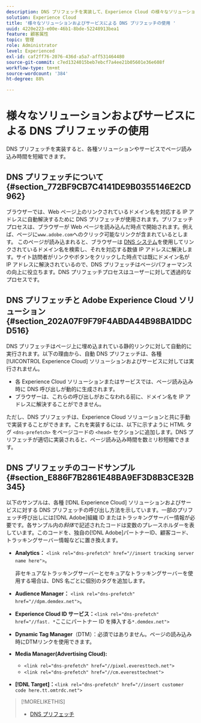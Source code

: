 ```yaml
---
description: DNS プリフェッチを実装して、Experience Cloud の様々なソリューションやサービスでページ読み込み時間を短縮する方法について説明します。
solution: Experience Cloud
title: '様々なソリューションおよびサービスによる DNS プリフェッチの使用 '
uuid: 4220e223-e00e-46b1-8bde-52248913bea1
feature: 顧客属性
topic: 管理
role: Administrator
level: Experienced
exl-id: caf2ff76-2076-436d-a5a7-aff531464480
source-git-commit: c7ed1324015beb7ebcf7a4ee21b05601e36e608f
workflow-type: tm+mt
source-wordcount: '384'
ht-degree: 88%

---
```


# 様々なソリューションおよびサービスによる DNS プリフェッチの使用

DNS プリフェッチを実装すると、各種ソリューションやサービスでページ読み込み時間を短縮できます。

## DNS プリフェッチについて {#section_772BF9CB7C4141DE9B0355146E2CD962}

ブラウザーでは、Web ページ上のリンクされているドメイン名を対応する IP アドレスに自動解決するために DNS プリフェッチが使用されます。プリフェッチプロセスは、ブラウザーが Web ページを読み込んだ時点で開始されます。例えば、ページに`www.adobe.com`へのクリック可能なリンクが含まれているとします。 このページが読み込まれると、ブラウザーは [DNS システム](https://www.networksolutions.com/support/what-is-a-domain-name-server-dns-and-how-does-it-work/)を使用してリンクされているドメイン名を検索し、それを対応する数値 IP アドレスに解決します。サイト訪問者がリンクやボタンをクリックした時点では既にドメイン名が IP アドレスに解決されているので、DNS プリフェッチはページパフォーマンスの向上に役立ちます。DNS プリフェッチプロセスはユーザーに対して透過的なプロセスです。

## DNS プリフェッチと Adobe Experience Cloud ソリューション {#section_202A07F9F79F4ABDA44B98BA1DDCD516}

DNS プリフェッチはページ上に埋め込まれている静的リンクに対して自動的に実行されます。以下の理由から、自動 DNS プリフェッチは、各種 [!UICONTROL Experience Cloud] ソリューションおよびサービスに対しては実行されません。

* 各 Experience Cloud ソリューションまたはサービスでは、ページ読み込み時に DNS 呼び出しが動的に生成されます。
* ブラウザーは、これらの呼び出しがおこなわれる前に、ドメイン名を IP アドレスに解決することができません。

ただし、DNS プリフェッチは、Experience Cloud ソリューションと共に手動で実装することができます。これを実装するには、以下に示すように HTML タグ `<dns-prefetch>` をページコードの `<head>` セクションに追加します。DNS プリフェッチが適切に実装されると、ページ読み込み時間を数ミリ秒短縮できます。

## DNS プリフェッチのコードサンプル {#section_E886F7B2861E48BA9EF3D8B3CE32B345}

以下のサンプルは、各種 [!DNL Experience Cloud] ソリューションおよびサービスに対する DNS プリフェッチの呼び出し方法を示しています。一部のプリフェッチ呼び出しには[!DNL Adobe]組織 ID またはトラッキングサーバー情報が必要です。各サンプル内の&#x200B;*斜体*&#x200B;で記述されたコードは変数のプレースホルダーを表しています。このコードを、独自の[!DNL Adobe]パートナーID、顧客コード、トラッキングサーバー情報などに置き換えます。

* **Analytics：** `<link rel="dns-prefetch" href="//insert tracking server name here">`。

   非セキュアなトラッキングサーバーとセキュアなトラッキングサーバーを使用する場合は、DNS 名ごとに個別のタグを追加します。

* **Audience Manager：** `<link rel="dns-prefetch" href="//dpm.demdex.net">`。

* **Experience Cloud ID サービス：**`<link rel="dns-prefetch" href="//fast. *`ここにパートナー ID を挿入する`*.demdex.net">`

* **Dynamic Tag Manager**（DTM）：必須ではありません。ページの読み込み時にDTMリンクを使用できます。

* **Media Manager(Advertising Cloud):**

   * `<link rel="dns-prefetch" href="//pixel.everesttech.net">`
   * `<link rel="dns-prefetch" href="//cm.everesttechnet">`


* **[!DNL Target]：**`<link rel="dns-prefetch" href="//insert customer code here.tt.omtrdc.net">`

>[!MORELIKETHIS]
>
>* [DNS プリフェッチ](https://www.chromium.org/developers/design-documents/dns-prefetching)

